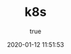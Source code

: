 ---
pageComponent:
  name: Catalogue
  data:
    path: k8s
    imgUrl: /tool/20/1.webp
    description: Kubernetes 也称为 K8s，是用于自动部署、扩缩和管理容器化应用程序的开源系统。
title: k8s
date: 2020-01-12 11:51:53
permalink: /note/k8s/
article: false
comment: false
editLink: false
author:
  name: xugaoyi
  link: https://github.com/xugaoyi
---